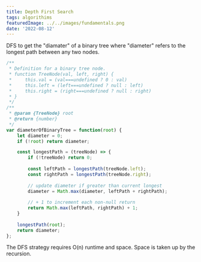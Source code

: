 ```yaml
---
title: Depth First Search
tags: algorithims
featuredImage: ../../images/fundamentals.png
date: '2022-08-12'
---
```


DFS to get the "diamater" of a binary tree where "diameter" refers to the longest path between any two nodes.

```javascript
/**
 * Definition for a binary tree node.
 * function TreeNode(val, left, right) {
 *     this.val = (val===undefined ? 0 : val)
 *     this.left = (left===undefined ? null : left)
 *     this.right = (right===undefined ? null : right)
 * }
 */
/**
 * @param {TreeNode} root
 * @return {number}
 */
var diameterOfBinaryTree = function(root) {
    let diameter = 0;
    if (!root) return diameter;

    const longestPath = (treeNode) => {
        if (!treeNode) return 0;
        
        const leftPath = longestPath(treeNode.left);
        const rightPath = longestPath(treeNode.right);
        
        // update diameter if greater than current longest
        diameter = Math.max(diameter, leftPath + rightPath);
        
        // + 1 to increment each non-null return
        return Math.max(leftPath, rightPath) + 1;
    }
    
    longestPath(root);
    return diameter;
};
```

The DFS strategy requires O(n) runtime and space. Space is taken up by the recursion.

